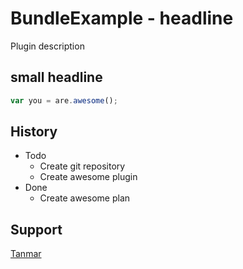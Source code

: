 # BundleExample - headline

Plugin description

## small headline

```javascript
var you = are.awesome();
```

## History

* Todo
  - Create git repository
  - Create awesome plugin
* Done
  - Create awesome plan

## Support

[Tanmar](https://www.tanmar.de/kontakt/)